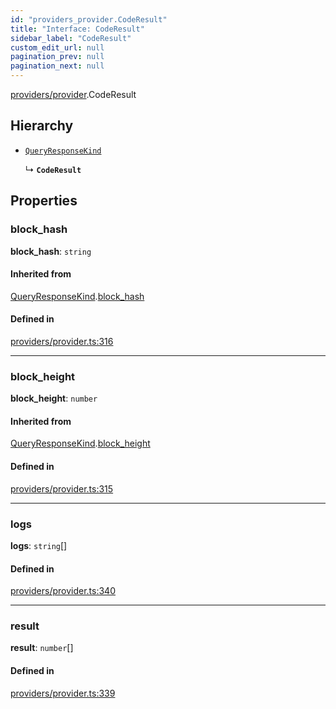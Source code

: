 ```yaml
---
id: "providers_provider.CodeResult"
title: "Interface: CodeResult"
sidebar_label: "CodeResult"
custom_edit_url: null
pagination_prev: null
pagination_next: null
---
```


[providers/provider](../modules/providers_provider.md).CodeResult

## Hierarchy

- [`QueryResponseKind`](providers_provider.QueryResponseKind.md)

  ↳ **`CodeResult`**

## Properties

### block\_hash

 **block\_hash**: `string`

#### Inherited from

[QueryResponseKind](providers_provider.QueryResponseKind.md).[block_hash](providers_provider.QueryResponseKind.md#block_hash)

#### Defined in

[providers/provider.ts:316](https://github.com/near/near-api-js/blob/a0c9a104/packages/near-api-js/src/providers/provider.ts#L316)

___

### block\_height

 **block\_height**: `number`

#### Inherited from

[QueryResponseKind](providers_provider.QueryResponseKind.md).[block_height](providers_provider.QueryResponseKind.md#block_height)

#### Defined in

[providers/provider.ts:315](https://github.com/near/near-api-js/blob/a0c9a104/packages/near-api-js/src/providers/provider.ts#L315)

___

### logs

 **logs**: `string`[]

#### Defined in

[providers/provider.ts:340](https://github.com/near/near-api-js/blob/a0c9a104/packages/near-api-js/src/providers/provider.ts#L340)

___

### result

 **result**: `number`[]

#### Defined in

[providers/provider.ts:339](https://github.com/near/near-api-js/blob/a0c9a104/packages/near-api-js/src/providers/provider.ts#L339)
